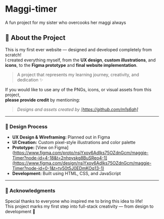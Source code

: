 # Maggi-timer
A fun project for my sister who overcooks her maggi always

## 🌟 About the Project

This is my first ever website — designed and developed completely from scratch!  
I created everything myself, from the **UX design**, **custom illustrations**, and **icons**, to the **Figma prototype** and **final website implementation**.  

> A project that represents my learning journey, creativity, and dedication ✨  

If you would like to use any of the PNGs, icons, or visual assets from this project,  
**please provide credit** by mentioning:
> *Designs and assets created by [https://github.com/m1s6ah]*

---

### 🎨 Design Process

- **UX Design & Wireframing:** Planned out in Figma  
- **UI Creation:** Custom pixel-style illustrations and color palette  
- **Prototype:** [View on Figma](https://www.figma.com/proto/nsiYxov6AdIks75OZdnGcm/maggie-Timer?node-id=4-18&t=2nhpyskg8BuSReo4-1](https://www.figma.com/design/nsiYxov6AdIks75OZdnGcm/maggie-Timer?node-id=0-1&t=ty50t5J0EDmKOq13-1)  
- **Development:** Built using HTML, CSS, and JavaScript  

---

### 💖 Acknowledgments

Special thanks to everyone who inspired me to bring this idea to life!  
This project marks my first step into full-stack creativity — from design to development 💫
